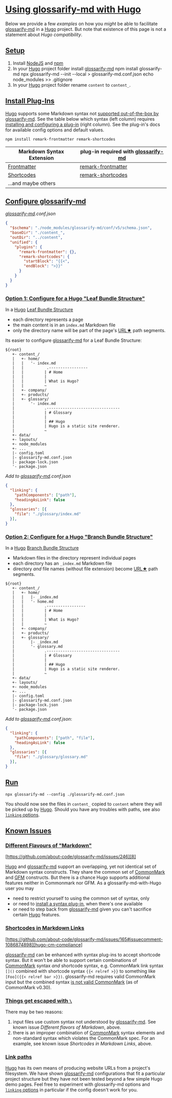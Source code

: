 # [Using glossarify-md with Hugo](#using-glossarify-md-with-hugo)

[doc-linking]: https://github.com/about-code/glossarify-md/blob/master/doc/README.md#linking

[doc-plugins]: ./plugins.md

[doc-mdext-syntax]: ./markdown-syntax-extensions.md

[hugo-page-bundles]: https://gohugo.io/content-management/page-bundles/

[hugo-frontmatter]: https://gohugo.io/content-management/front-matter/

[hugo-shortcodes]: https://gohugo.io/content-management/shortcodes/

[hugo-cm-compliance]: https://github.com/about-code/glossarify-md/issues/165#issuecomment-1086874898

[known issues]: #known-issues

Below we provide a few *examples* on how you *might* be able to facilitate [glossarify-md][1] in a [Hugo][2] project. But note that existence of this page is not a statement about *Hugo compatibility*.

## [Setup](#setup)

1.  Install [NodeJS][3] and [npm][4]
2.  In your [Hugo][2] project folder install [glossarify-md][1]
        npm install glossarify-md
        npx glossarify-md --init --local > glossarify-md.conf.json
        echo node_modules >> .gitignore
3.  In your [Hugo][2] project folder rename `content` to `content_`.

## [Install Plug-Ins](#install-plug-ins)

[Hugo][2] supports some Markdown syntax not [supported out-of-the-box by glossarify-md][doc-mdext-syntax]. See the table below which syntax (left column) requires [installing and configuring a plug-in][doc-plugins] (right column). See the plug-in's docs for available config options and default values.

    npm install remark-frontmatter remark-shortcodes

| Markdown Syntax Extension       | plug-in required with [glossarify-md][1] |
| ------------------------------- | ---------------------------------------- |
| [Frontmatter][hugo-frontmatter] | [remark-frontmatter][5]                  |
| [Shortcodes][hugo-shortcodes]   | [remark-shortcodes][6]                   |
| ...and maybe others             |                                          |

## [Configure glossarify-md](#configure-glossarify-md)

*[glossarify-md][1].conf.json*

```json
{
  "$schema": "./node_modules/glossarify-md/conf/v5/schema.json",
  "baseDir": "./content_",
  "outDir": "../content",
  "unified": {
    "plugins": {
      "remark-frontmatter": {},
      "remark-shortcodes": {
        "startBlock": "{{<",
        "endBlock": ">}}"
      }
    }
  }
}
```

### [Option 1: Configure for a Hugo "Leaf Bundle Structure"](#option-1-configure-for-a-hugo-leaf-bundle-structure)

In a [Hugo][2] [Leaf Bundle Structure][hugo-page-bundles]

*   each directory represents a page
*   the main content is in an `index.md` Markdown file
*   only the directory name will be part of the page's [URL★][7] path segments.

Its easier to configure [glossarify-md][1] for a Leaf Bundle Structure:

```
${root}
   +- content_/
   |   +- home/
   |   |   '- index.md
   |   |          .-----------------
   |   |         | # Home
   |   |         |
   |   |         | What is Hugo?
   |   |         ~
   |   +- company/
   |   +- products/
   |   +- glossary/
   |       '- index.md
   |             .--------------------------------
   |             | # Glossary
   |             |
   |             | ## Hugo
   |             | Hugo is a static site renderer.
   |             ~
   +- data/
   +- layouts/
   +- node_modules
   +- ...
   |- config.toml
   |- glossarify-md.conf.json
   |- package-lock.json
   '- package.json

```

*Add to [glossarify-md][1].conf.json*

```json
{
  "linking": {
    "pathComponents": ["path"],
    "headingAsLink": false
  },
  "glossaries": [{
    "file": "./glossary/index.md"
  }],
}
```

### [Option 2: Configure for a Hugo "Branch Bundle Structure"](#option-2-configure-for-a-hugo-branch-bundle-structure)

In a [Hugo][2] [Branch Bundle Structure][hugo-page-bundles]

*   Markdown files in the directory represent individual pages
*   each directory has an `_index.md` Markdown file
*   directory *and* file names (without file extension) become [URL★][7] path segments.

<!---->

    ${root}
       +- content_/
       |   +- home/
       |   |   |- _index.md
       |   |   '- home.md
       |   |         .-----------------
       |   |         | # Home
       |   |         |
       |   |         | What is Hugo?
       |   |         ~
       |   +- company/
       |   +- products/
       |   +- glossary/
       |       |- _index.md
       |       '- glossary.md
       |             .--------------------------------
       |             | # Glossary
       |             |
       |             | ## Hugo
       |             | Hugo is a static site renderer.
       |             ~
       +- data/
       +- layouts/
       +- node_modules
       +- ...
       |- config.toml
       |- glossarify-md.conf.json
       |- package-lock.json
       '- package.json

*Add to [glossarify-md][1].conf.json*:

```json
{
  "linking": {
    "pathComponents": ["path", "file"],
    "headingAsLink": false
  },
  "glossaries": [{
    "file": "./glossary/glossary.md"
  }],
}
```

## [Run](#run)

    npx glossarify-md --config ./glossarify-md.conf.json

You should now see the files in `content_` copied to `content` where they will be picked up by [Hugo][2]. Should you have any troubles with paths, see also [`linking` options][doc-linking].

## [Known Issues](#known-issues)

### [Different Flavours of "Markdown"](#different-flavours-of-markdown)

[https://github.com/about-code/glossarify-md/issues/246][8]

[Hugo][2] and [glossarify-md][1] support an overlapping, yet not identical set of Markdown syntax constructs. They share the common set of [CommonMark][9] and [GFM][10] constructs. But there is a chance Hugo supports additional features neither in Commonmark nor GFM. As a glossarify-md-with-Hugo user you may

*   need to restrict yourself to using the common set of syntax, only
*   or need to [install a syntax plug-in][doc-plugins], when there's one available
*   or need to step back from [glossarify-md][1] given you can't sacrifice certain [Hugo][2] features.

### [Shortcodes in Markdown Links](#shortcodes-in-markdown-links)

[https://github.com/about-code/glossarify-md/issues/165#issuecomment-1086874898][hugo-cm-compliance]

[glossarify-md][1] can be enhanced with syntax plug-ins to accept shortcode syntax. But it won't be able to support certain combinations of [CommonMark][9] syntax *and* shortcode syntax, e.g. CommonMark link syntax `[]()` combined with shortcode syntax `{{< relref >}}` to something like `[Foo]({{< relref bar >}})`. glossarify-md requires valid CommonMark input but the combined syntax [is not valid CommonMark][hugo-cm-compliance] (as of CommonMark v0.30).

### [Things get escaped with `\`](#things-get-escaped-with-)

There may be two reasons:

1.  input files use custom syntax not understood by [glossarify-md][1]. See known issue *Different flavors of Markdown*, above.
2.  there is an improper combination of [CommonMark][9] syntax elements and non-standard syntax which violates the CommonMark spec. For an example, see known issue *Shortcodes in Markdown Links*, above.

### [Link paths](#link-paths)

[Hugo][2] has its own means of producing website URLs from a project's filesystem. We have shown [glossarify-md][1] configurations that fit a particular project structure but they have not been tested beyond a few simple Hugo demo pages. Feel free to experiment with glossarify-md options and [`linking` options][doc-linking] in particular if the config doesn't work for you.

[1]: https://github.com/about-code/glossarify-md "This project."

[2]: https://gohugo.io "A static website renderer compiling an HTML website from Markdown files."

[3]: https://nodejs.org

[4]: https://npmjs.com "Node Package Manager."

[5]: https://npmjs.com/package/remark-frontmatter "A remark syntax plug-in supporting pseudo-standard front-matter syntax."

[6]: https://www.npmjs.com/package/remark-shortcodes "A remark syntax plug-in supporting non-standard Hugo shortcodes syntax."

[7]: ./glossary.md#uri--url "Uniform Resource Identifier and Uniform Resource Locator are both the same thing, which is an ID with a syntax scheme://authority.tld/path/#fragment?query like https://my.org/foo/#bar?q=123."

[8]: https://github.com/about-code/glossarify-md/issues/246

[9]: https://commonmark.org "Effort on providing a minimal set of standardized Markdown syntax."

[10]: https://github.github.com/gfm/ "GitHub Flavoured Markdown"
